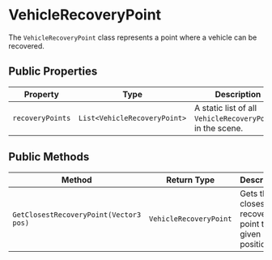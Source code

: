 # VehicleRecoveryPoint

The `VehicleRecoveryPoint` class represents a point where a vehicle can be recovered.

## Public Properties

| Property         | Type                         | Description                                      |
| ---------------- | ---------------------------- | ------------------------------------------------ |
| `recoveryPoints` | `List<VehicleRecoveryPoint>` | A static list of all `VehicleRecoveryPoint`s in the scene. |

## Public Methods

| Method                        | Return Type           | Description                               |
| ----------------------------- | --------------------- | ----------------------------------------- |
| `GetClosestRecoveryPoint(Vector3 pos)` | `VehicleRecoveryPoint` | Gets the closest recovery point to a given position. |

